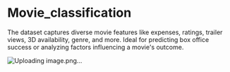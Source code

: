 # Movie_classification
The dataset captures diverse movie features like expenses, ratings, trailer views, 3D availability, genre, and more. Ideal for predicting box office success or analyzing factors influencing a movie's outcome.

![Uploading image.png…]()


